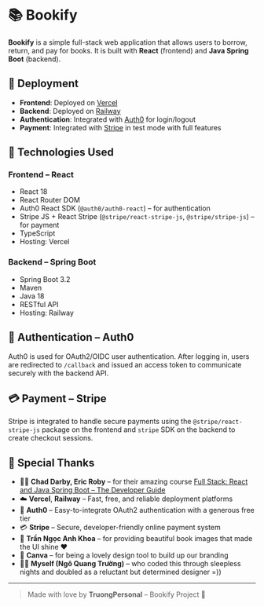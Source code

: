 # 📚 Bookify

**Bookify** is a simple full-stack web application that allows users to borrow, return, and pay for books. It is built with **React** (frontend) and **Java Spring Boot** (backend).

## 🚀 Deployment

- **Frontend**: Deployed on [Vercel](https://vercel.com/)
- **Backend**: Deployed on [Railway](https://railway.app/)
- **Authentication**: Integrated with [Auth0](https://auth0.com/) for login/logout
- **Payment**: Integrated with [Stripe](https://stripe.com/) in test mode with full features

## 🧱 Technologies Used

### Frontend – React
- React 18
- React Router DOM
- Auth0 React SDK (`@auth0/auth0-react`) – for authentication
- Stripe JS + React Stripe (`@stripe/react-stripe-js`, `@stripe/stripe-js`) – for payment
- TypeScript
- Hosting: Vercel

### Backend – Spring Boot
- Spring Boot 3.2
- Maven
- Java 18
- RESTful API
- Hosting: Railway

## 🔐 Authentication – Auth0

Auth0 is used for OAuth2/OIDC user authentication. After logging in, users are redirected to `/callback` and issued an access token to communicate securely with the backend API.

## 💳 Payment – Stripe

Stripe is integrated to handle secure payments using the `@stripe/react-stripe-js` package on the frontend and `stripe` SDK on the backend to create checkout sessions.

## 🙏 Special Thanks

- 👨‍🏫 **Chad Darby, Eric Roby** – for their amazing course [Full Stack: React and Java Spring Boot – The Developer Guide](https://www.udemy.com/course/full-stack-react-and-java-spring-boot-the-developer-guide/)
- ☁️ **Vercel**, **Railway** – Fast, free, and reliable deployment platforms
- 🔐 **Auth0** – Easy-to-integrate OAuth2 authentication with a generous free tier
- 💳 **Stripe** – Secure, developer-friendly online payment system
- 📸 **Trần Ngọc Anh Khoa** – for providing beautiful book images that made the UI shine ❤️
- 🎨 **Canva** – for being a lovely design tool to build up our branding
- 🙋‍♂️ **Myself (Ngô Quang Trường)** – who coded this through sleepless nights and doubled as a reluctant but determined designer =))

---

> Made with love by **TruongPersonal** – Bookify Project 💼